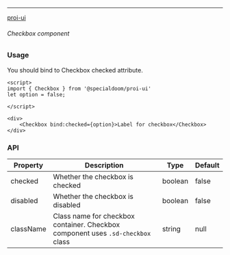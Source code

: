 ---

[proi-ui](https://github.com/specialdoom/proi-ui)

###### Checkbox component

### Usage

You should bind to Checkbox checked attribute.

```sveltehtml
<script>
import { Checkbox } from '@specialdoom/proi-ui'
let option = false;

</script>

<div>
    <Checkbox bind:checked={option}>Label for checkbox</Checkbox>
</div>
```

### API

| Property  | Description                                                                     | Type    | Default |
| --------- | ------------------------------------------------------------------------------- | ------- | ------- |
| checked   | Whether the checkbox is checked                                                 | boolean | false   |
| disabled  | Whether the checkbox is disabled                                                | boolean | false   |
| className | Class name for checkbox container. Checkbox component uses `.sd-checkbox` class | string  | null    |
